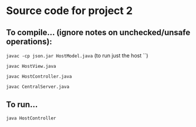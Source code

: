 # Source code for project 2
## To compile... (ignore notes on unchecked/unsafe operations):
`javac -cp json.jar HostModel.java` (to run just the host ``)

`javac HostView.java`

`javac HostController.java`

`javac CentralServer.java`

## To run...
`java HostController`
